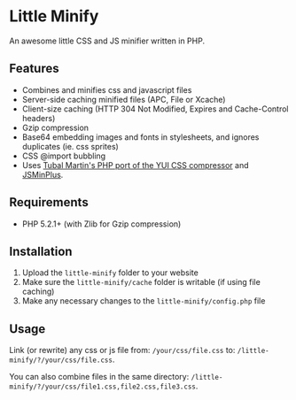 # Little Minify #

An awesome little CSS and JS minifier written in PHP.

## Features ##

- Combines and minifies css and javascript files
- Server-side caching minified files (APC, File or Xcache)
- Client-size caching (HTTP 304 Not Modified, Expires and Cache-Control headers)
- Gzip compression
- Base64 embedding images and fonts in stylesheets, and ignores duplicates (ie. css sprites)
- CSS @import bubbling
- Uses [Tubal Martin's PHP port of the YUI CSS compressor](https://github.com/tubalmartin/YUI-CSS-compressor-PHP-port) and [JSMinPlus](http://crisp.tweakblogs.net/blog/cat/716).

## Requirements ##

- PHP 5.2.1+ (with Zlib for Gzip compression)

## Installation ##

1. Upload the `little-minify` folder to your website
2. Make sure the `little-minify/cache` folder is writable (if using file caching)
3. Make any necessary changes to the `little-minify/config.php` file

## Usage ##

Link (or rewrite) any css or js file from: `/your/css/file.css` to: `/little-minify/?/your/css/file.css`.

You can also combine files in the same directory: `/little-minify/?/your/css/file1.css,file2.css,file3.css`.